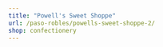 ```yaml
---
title: "Powell's Sweet Shoppe"
url: /paso-robles/powells-sweet-shoppe-2/
shop: confectionery
---
```

